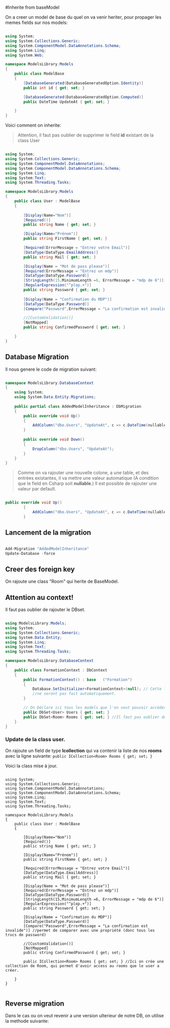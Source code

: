 #Inherite from baseModel

On a creer un model de base du quel on va venir heriter, pour propager les memes fields sur nos models:

```csharp

using System;
using System.Collections.Generic;
using System.ComponentModel.DataAnnotations.Schema;
using System.Linq;
using System.Web;

namespace ModelsLibrary.Models
{
    public class ModelBase
    {
        [DatabaseGenerated(DatabaseGeneratedOption.Identity)]
        public int id { get; set; }

        [DatabaseGenerated(DatabaseGeneratedOption.Computed)]
        public DateTime UpdateAt { get; set; }

    }
}

```

Voici comment on inherite:

> Attention, il faut pas oublier de supprimer le field **id** existant de la class User

```csharp

using System;
using System.Collections.Generic;
using System.ComponentModel.DataAnnotations;
using System.ComponentModel.DataAnnotations.Schema;
using System.Linq;
using System.Text;
using System.Threading.Tasks;

namespace ModelsLibrary.Models
{
    public class User : ModelBase
    {
        
        [Display(Name="Nom")]
        [Required()]
        public string Name { get; set; }

        [Display(Name="Prénom")]
        public string FirstName { get; set; }

        [Required(ErrorMessage = "Entrez votre Email")]
        [DataType(DataType.EmailAddress)]
        public string Mail { get; set; }

        [Display(Name = "Mot de pass please")]
        [Required(ErrorMessage = "Entrez un mdp")]
        [DataType(DataType.Password)]
        [StringLength(15,MinimumLength =6, ErrorMessage = "mdp de 6")]
        [RegularExpression("^plop.+")]
        public string Password { get; set; }
    
        [Display(Name = "Confirmation du MDP")]
        [DataType(DataType.Password)]
        [Compare("Password",ErrorMessage = "La confirmation est invalide")] //permet de comparer avec une propriété (donc tous les trucs de password)

        //[CustomValidation()]
        [NotMapped]
        public string ConfirmedPassword { get; set; }

    }
}


```

## Database Migration

Il nous genere le code de migration suivant:

```csharp

namespace ModelsLibrary.DatabaseContext
{
    using System;
    using System.Data.Entity.Migrations;
    
    public partial class AddedModelInheritance : DbMigration
    {
        public override void Up()
        {
            AddColumn("dbo.Users", "UpdateAt", c => c.DateTime(nullable: false));
        }
        
        public override void Down()
        {
            DropColumn("dbo.Users", "UpdateAt");
        }
    }
}


```

> Comme on va rajouter une nouvelle colone, a une table, et des entrées existantes, il va mettre une valeur automatique (A condition que le field en Csharp soit **nullable**.) Il est possible de rajouter une valeur par default.

```csharp

public override void Up()
        {
            AddColumn("dbo.Users", "UpdateAt", c => c.DateTime(nullable: false, defaultValue: DateTime.Now.Date));
        }

```

## Lancement de la migration

```Powershell

Add-Migration "AddedModelInheritance"
Update-Database -force

```

## Creer des foreign key

On rajoute une class "Room" qui herite de BaseModel.


## Attention au context!

Il faut pas oublier de rajouter le DBset.

```csharp

using ModelsLibrary.Models;
using System;
using System.Collections.Generic;
using System.Data.Entity;
using System.Linq;
using System.Text;
using System.Threading.Tasks;

namespace ModelsLibrary.DatabaseContext
{
    public class FormationContext : DbContext
    {
        public FormationContext() : base   ("Formation")
        {
            Database.SetInitializer<FormationContext>(null); // Cette ligne permet de faire en sorte que les migrations
            //ne seront pas fait automatiquement.
        }

        // On Déclare ici tous les models que l'on veut pouvoir accéder directement depuis notre code.
        public DbSet<User> Users { get; set; }
        public DbSet<Room> Rooms { get; set; } //Il faut pas oublier de déclarer notre room ici.
    }
}


```

### Update de la class user.

On rajoute un field de type **Icollection** qui va contenir la liste de nos **rooms** avec la ligne suivante: ```public ICollection<Room> Rooms { get; set; }```

Voici la class mise à jour.

```Csharp 

using System;
using System.Collections.Generic;
using System.ComponentModel.DataAnnotations;
using System.ComponentModel.DataAnnotations.Schema;
using System.Linq;
using System.Text;
using System.Threading.Tasks;

namespace ModelsLibrary.Models
{
    public class User : ModelBase
    {
        
        [Display(Name="Nom")]
        [Required()]
        public string Name { get; set; }

        [Display(Name="Prénom")]
        public string FirstName { get; set; }

        [Required(ErrorMessage = "Entrez votre Email")]
        [DataType(DataType.EmailAddress)]
        public string Mail { get; set; }

        [Display(Name = "Mot de pass please")]
        [Required(ErrorMessage = "Entrez un mdp")]
        [DataType(DataType.Password)]
        [StringLength(15,MinimumLength =6, ErrorMessage = "mdp de 6")]
        [RegularExpression("^plop.+")]
        public string Password { get; set; }
    
        [Display(Name = "Confirmation du MDP")]
        [DataType(DataType.Password)]
        [Compare("Password",ErrorMessage = "La confirmation est invalide")] //permet de comparer avec une propriété (donc tous les trucs de password)

        //[CustomValidation()]
        [NotMapped]
        public string ConfirmedPassword { get; set; }

        public ICollection<Room> Rooms { get; set; } //Ici on crée une collection de Room, qui permet d'avoir access au rooms que le user a créer.

    }
}


 ```



## Reverse migration

Dans le cas ou on veut revenir a une version ulterieur de notre DB, on utilise la methode suivante: 

